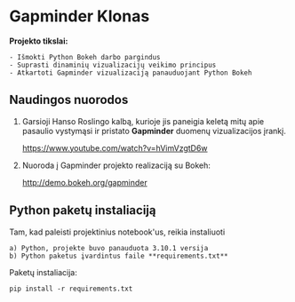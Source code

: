# Gapminder Klonas

**Projekto tikslai:**

    - Išmokti Python Bokeh darbo pargindus
    - Suprasti dinaminių vizualizacijų veikimo principus
    - Atkartoti Gapminder vizualizaciją panauduojant Python Bokeh


## Naudingos nuorodos

1. Garsioji Hanso Roslingo kalbą, kurioje jis paneigia keletą mitų apie pasaulio vystymąsi ir pristato 
**Gapminder** duomenų vizualizacijos įrankį.

    https://www.youtube.com/watch?v=hVimVzgtD6w

2. Nuoroda į Gapminder projekto realizaciją su Bokeh:

    http://demo.bokeh.org/gapminder

## Python paketų instaliaciją

Tam, kad paleisti projektinius notebook'us, reikia instaliuoti

    a) Python, projekte buvo panauduota 3.10.1 versija
    b) Python paketus įvardintus faile **requirements.txt**

Paketų instaliacija:

    pip install -r requirements.txt